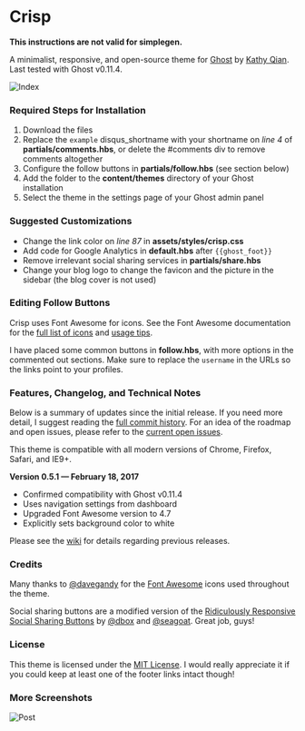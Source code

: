 # Crisp

**This instructions are not valid for simplegen.**

A minimalist, responsive, and open-source theme for [Ghost](http://ghost.org) by [Kathy Qian](http://kathyqian.com). Last tested with Ghost v0.11.4.

![Index](https://raw.github.com/kathyqian/crisp-ghost-theme/master/screenshots/list.png)

### Required Steps for Installation

1. Download the files
2. Replace the `example` disqus_shortname with your shortname on *line 4* of **partials/comments.hbs**, or delete the #comments div to remove comments altogether
3. Configure the follow buttons in **partials/follow.hbs** (see section below)
4. Add the folder to the **content/themes** directory of your Ghost installation
5. Select the theme in the settings page of your Ghost admin panel

### Suggested Customizations

* Change the link color on *line 87* in **assets/styles/crisp.css**
* Add code for Google Analytics in **default.hbs** after `{{ghost_foot}}`
* Remove irrelevant social sharing services in **partials/share.hbs**
* Change your blog logo to change the favicon and the picture in the sidebar (the blog cover is not used)

### Editing Follow Buttons

Crisp uses Font Awesome for icons. See the Font Awesome documentation for the [full list of icons](http://fortawesome.github.io/Font-Awesome/icons/) and [usage tips](http://fortawesome.github.io/Font-Awesome/examples/).

I have placed some common buttons in **follow.hbs**, with more options in the commented out sections. Make sure to replace the `username` in the URLs so the links point to your profiles.

### Features, Changelog, and Technical Notes

Below is a summary of updates since the initial release. If you need more detail, I suggest reading the [full commit history](https://github.com/kathyqian/crisp-ghost-theme/commits/master/). For an idea of the roadmap and open issues, please refer to the [current open issues](https://github.com/kathyqian/crisp-ghost-theme/issues?state=open).

This theme is compatible with all modern versions of Chrome, Firefox, Safari, and IE9+.

**Version 0.5.1 &mdash; February 18, 2017**

* Confirmed compatibility with Ghost v0.11.4
* Uses navigation settings from dashboard
* Upgraded Font Awesome version to 4.7
* Explicitly sets background color to white

Please see the [wiki](https://github.com/kathyqian/crisp-ghost-theme/wiki/) for details regarding previous releases.

### Credits

Many thanks to [@davegandy](http://twitter.com/davegandy) for the [Font Awesome](https://github.com/FortAwesome/Font-Awesome) icons used throughout the theme.

Social sharing buttons are a modified version of the [Ridiculously Responsive Social Sharing Buttons](https://github.com/kni-labs/rrssb) by [@dbox](http://www.twitter.com/dbox) and [@seagoat](http://www.twitter.com/seagoat). Great job, guys!

### License

This theme is licensed under the [MIT License](https://github.com/kathyqian/crisp/blob/master/license.txt). I would really appreciate it if you could keep at least one of the footer links intact though!

### More Screenshots

![Post](https://raw.github.com/kathyqian/crisp-ghost-theme/master/screenshots/single.png)

